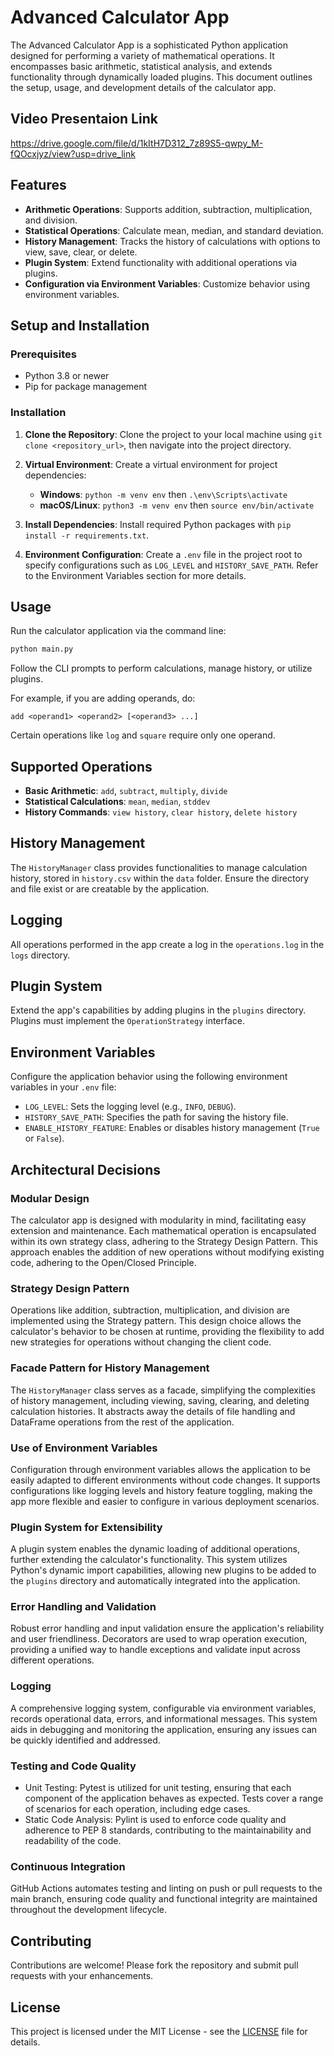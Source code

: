 # Advanced Calculator App

The Advanced Calculator App is a sophisticated Python application designed for performing a variety of mathematical operations. It encompasses basic arithmetic, statistical analysis, and extends functionality through dynamically loaded plugins. This document outlines the setup, usage, and development details of the calculator app.

## Video Presentaion Link
https://drive.google.com/file/d/1kItH7D312_7z89S5-qwpy_M-fQOcxjyz/view?usp=drive_link

## Features

- **Arithmetic Operations**: Supports addition, subtraction, multiplication, and division.
- **Statistical Operations**: Calculate mean, median, and standard deviation.
- **History Management**: Tracks the history of calculations with options to view, save, clear, or delete.
- **Plugin System**: Extend functionality with additional operations via plugins.
- **Configuration via Environment Variables**: Customize behavior using environment variables.

## Setup and Installation

### Prerequisites

- Python 3.8 or newer
- Pip for package management

### Installation

1. **Clone the Repository**:
   Clone the project to your local machine using `git clone <repository_url>`, then navigate into the project directory.

2. **Virtual Environment**:
   Create a virtual environment for project dependencies:
   - **Windows**: `python -m venv env` then `.\env\Scripts\activate`
   - **macOS/Linux**: `python3 -m venv env` then `source env/bin/activate`

3. **Install Dependencies**:
   Install required Python packages with `pip install -r requirements.txt`.

4. **Environment Configuration**:
   Create a `.env` file in the project root to specify configurations such as `LOG_LEVEL` and `HISTORY_SAVE_PATH`. Refer to the Environment Variables section for more details.

## Usage

Run the calculator application via the command line:

```bash
python main.py
```

Follow the CLI prompts to perform calculations, manage history, or utilize plugins.

For example, if you are adding operands, do:

```
add <operand1> <operand2> [<operand3> ...]
```

Certain operations like `log` and `square` require only one operand.

## Supported Operations

- **Basic Arithmetic**: `add`, `subtract`, `multiply`, `divide`
- **Statistical Calculations**: `mean`, `median`, `stddev`
- **History Commands**: `view history`, `clear history`, `delete history`

## History Management

The `HistoryManager` class provides functionalities to manage calculation history, stored in `history.csv` within the `data` folder. Ensure the directory and file exist or are creatable by the application.

## Logging
All operations performed in the app create a log in the `operations.log` in the `logs` directory.

## Plugin System

Extend the app's capabilities by adding plugins in the `plugins` directory. Plugins must implement the `OperationStrategy` interface.

## Environment Variables

Configure the application behavior using the following environment variables in your `.env` file:

- `LOG_LEVEL`: Sets the logging level (e.g., `INFO`, `DEBUG`).
- `HISTORY_SAVE_PATH`: Specifies the path for saving the history file.
- `ENABLE_HISTORY_FEATURE`: Enables or disables history management (`True` or `False`).

Architectural Decisions
-----------------------

### Modular Design

The calculator app is designed with modularity in mind, facilitating easy extension and maintenance. Each mathematical operation is encapsulated within its own strategy class, adhering to the Strategy Design Pattern. This approach enables the addition of new operations without modifying existing code, adhering to the Open/Closed Principle.

### Strategy Design Pattern

Operations like addition, subtraction, multiplication, and division are implemented using the Strategy pattern. This design choice allows the calculator's behavior to be chosen at runtime, providing the flexibility to add new strategies for operations without changing the client code.

### Facade Pattern for History Management

The `HistoryManager` class serves as a facade, simplifying the complexities of history management, including viewing, saving, clearing, and deleting calculation histories. It abstracts away the details of file handling and DataFrame operations from the rest of the application.

### Use of Environment Variables

Configuration through environment variables allows the application to be easily adapted to different environments without code changes. It supports configurations like logging levels and history feature toggling, making the app more flexible and easier to configure in various deployment scenarios.

### Plugin System for Extensibility

A plugin system enables the dynamic loading of additional operations, further extending the calculator's functionality. This system utilizes Python's dynamic import capabilities, allowing new plugins to be added to the `plugins` directory and automatically integrated into the application.

### Error Handling and Validation

Robust error handling and input validation ensure the application's reliability and user friendliness. Decorators are used to wrap operation execution, providing a unified way to handle exceptions and validate input across different operations.

### Logging

A comprehensive logging system, configurable via environment variables, records operational data, errors, and informational messages. This system aids in debugging and monitoring the application, ensuring any issues can be quickly identified and addressed.

### Testing and Code Quality

-   Unit Testing: Pytest is utilized for unit testing, ensuring that each component of the application behaves as expected. Tests cover a range of scenarios for each operation, including edge cases.
-   Static Code Analysis: Pylint is used to enforce code quality and adherence to PEP 8 standards, contributing to the maintainability and readability of the code.

### Continuous Integration

GitHub Actions automates testing and linting on push or pull requests to the main branch, ensuring code quality and functional integrity are maintained throughout the development lifecycle.

## Contributing

Contributions are welcome! Please fork the repository and submit pull requests with your enhancements.

## License

This project is licensed under the MIT License - see the [LICENSE](LICENSE) file for details.